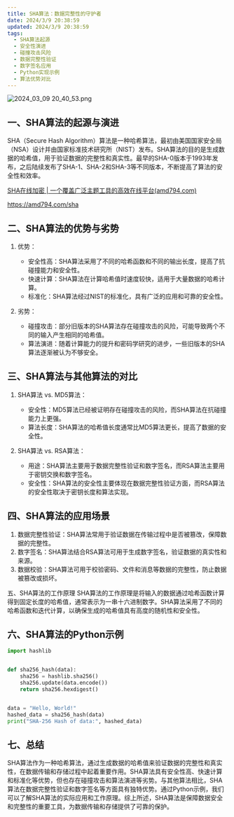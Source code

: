 ```yaml
---
title: SHA算法：数据完整性的守护者
date: 2024/3/9 20:38:59
updated: 2024/3/9 20:38:59
tags:
  - SHA算法起源
  - 安全性演进
  - 碰撞攻击风险
  - 数据完整性验证
  - 数字签名应用
  - Python实现示例
  - 算法优势对比
---
```



<img src="https://static.cmdragon.cn/blog/images/2024_03_09 20_40_53.png@blog" title="2024_03_09 20_40_53.png" alt="2024_03_09 20_40_53.png"/>

## 一、SHA算法的起源与演进

SHA（Secure Hash
Algorithm）算法是一种哈希算法，最初由美国国家安全局（NSA）设计并由国家标准技术研究所（NIST）发布。SHA算法的目的是生成数据的哈希值，用于验证数据的完整性和真实性。最早的SHA-0版本于1993年发布，之后陆续发布了SHA-1、SHA-2和SHA-3等不同版本，不断提高了算法的安全性和效率。

[SHA在线加密 | 一个覆盖广泛主题工具的高效在线平台(amd794.com)](https://amd794.com/sha)

https://amd794.com/sha

## 二、SHA算法的优势与劣势

1. 优势：

    - 安全性高：SHA算法采用了不同的哈希函数和不同的输出长度，提高了抗碰撞能力和安全性。
    - 快速计算：SHA算法在计算哈希值时速度较快，适用于大量数据的哈希计算。
    - 标准化：SHA算法经过NIST的标准化，具有广泛的应用和可靠的安全性。

2. 劣势：

    - 碰撞攻击：部分旧版本的SHA算法存在碰撞攻击的风险，可能导致两个不同的输入产生相同的哈希值。
    - 算法演进：随着计算能力的提升和密码学研究的进步，一些旧版本的SHA算法逐渐被认为不够安全。

## 三、SHA算法与其他算法的对比

1. SHA算法 vs. MD5算法：

    - 安全性：MD5算法已经被证明存在碰撞攻击的风险，而SHA算法在抗碰撞能力上更强。
    - 算法长度：SHA算法的哈希值长度通常比MD5算法更长，提高了数据的安全性。

2. SHA算法 vs. RSA算法：

    - 用途：SHA算法主要用于数据完整性验证和数字签名，而RSA算法主要用于密钥交换和数字签名。
    - 安全性：SHA算法的安全性主要体现在数据完整性验证方面，而RSA算法的安全性取决于密钥长度和算法实现。

## 四、SHA算法的应用场景

1. 数据完整性验证：SHA算法常用于验证数据在传输过程中是否被篡改，保障数据的完整性。
2. 数字签名：SHA算法结合RSA算法可用于生成数字签名，验证数据的真实性和来源。
3. 数据校验：SHA算法可用于校验密码、文件和消息等数据的完整性，防止数据被篡改或损坏。

五、SHA算法的工作原理 SHA算法的工作原理是将输入的数据通过哈希函数计算得到固定长度的哈希值，通常表示为一串十六进制数字。SHA算法采用了不同的哈希函数和迭代计算，以确保生成的哈希值具有高度的随机性和安全性。

## 六、SHA算法的Python示例

```python
import hashlib


def sha256_hash(data):
    sha256 = hashlib.sha256()
    sha256.update(data.encode())
    return sha256.hexdigest()


data = "Hello, World!"
hashed_data = sha256_hash(data)
print("SHA-256 Hash of data:", hashed_data)
```

## 七、总结

SHA算法作为一种哈希算法，通过生成数据的哈希值来验证数据的完整性和真实性，在数据传输和存储过程中起着重要作用。SHA算法具有安全性高、快速计算和标准化等优势，但也存在碰撞攻击和算法演进等劣势。与其他算法相比，SHA算法在数据完整性验证和数字签名等方面具有独特优势。通过Python示例，我们可以了解SHA算法的实际应用和工作原理。综上所述，SHA算法是保障数据安全和完整性的重要工具，为数据传输和存储提供了可靠的保护。